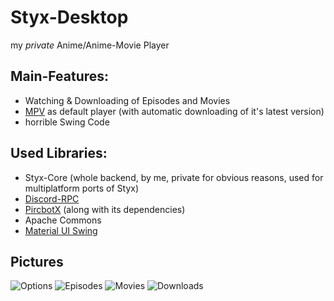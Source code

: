 # Styx-Desktop
my _private_ Anime/Anime-Movie Player

## Main-Features:
- Watching & Downloading of Episodes and Movies
- [MPV](https://mpv.io/) as default player (with automatic downloading of it's latest version)
- horrible Swing Code

## Used Libraries:
- Styx-Core (whole backend, by me, private for obvious reasons, used for multiplatform ports of Styx)
- [Discord-RPC](https://github.com/Vatuu/discord-rpc)
- [PircbotX](https://github.com/pircbotx/pircbotx) (along with its dependencies)
- Apache Commons
- [Material UI Swing](https://github.com/vincenzopalazzo/material-ui-swing)

## Pictures
![Options](https://vodes.pw/i/Alex/GuV4J29h3vhS2Lp.png)
![Episodes](https://vodes.pw/i/Alex/agTjz1PYaYRXrHl.png)
![Movies](https://vodes.pw/i/Alex/l7nTt4GyMD9AJqg.png)
![Downloads](https://vodes.pw/i/Alex/aUrTsGl3ss2dXGB.png)
